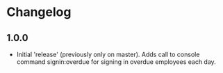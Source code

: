 # Changelog

## 1.0.0

 - Initial 'release' (previously only on master). Adds call to console command signin:overdue for signing in overdue employees each day.

